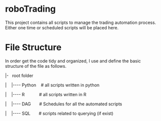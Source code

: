 # roboTrading

This project contains all scripts to manage the trading automation process. Either one time or scheduled scripts will be placed here.

# File Structure

In order get the code tidy and organized, I use and define the basic structure of the file as follows.

|\-  &nbsp; root folder

\| &nbsp;&nbsp; \|---- Python  &nbsp;&nbsp;  # all scripts written in python

\| &nbsp;&nbsp; \|---- R    &nbsp;&nbsp;&nbsp;&nbsp;&nbsp;&nbsp;&nbsp;&nbsp;&nbsp;&nbsp;  # all scripts written in R

\| &nbsp;&nbsp; \|---- DAG  &nbsp;&nbsp;&nbsp;&nbsp;&nbsp;  # Schedules for all the automated scripts

\| &nbsp;&nbsp; \|---- SQL  &nbsp;&nbsp;&nbsp;&nbsp;&nbsp;  # scripts related to querying (if exist)
